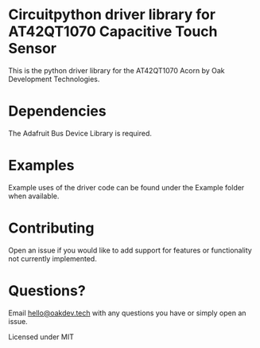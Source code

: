 # Circuitpython driver library for AT42QT1070 Capacitive Touch Sensor

This is the python driver library for the AT42QT1070 Acorn by Oak Development Technologies.

# Dependencies

The Adafruit Bus Device Library is required.

# Examples

Example uses of the driver code can be found under the Example folder when available.

# Contributing

Open an issue if you would like to add support for features or functionality not currently implemented.

# Questions?

Email hello@oakdev.tech with any questions you have or simply open an issue.

Licensed under MIT
